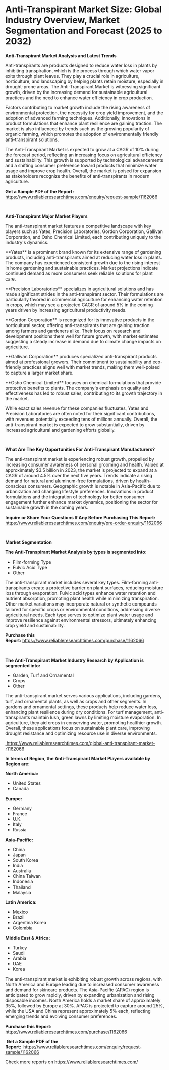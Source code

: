 <p><h1>Anti-Transpirant Market Size: Global Industry Overview, Market Segmentation and Forecast (2025 to 2032)</h1></p><p><strong>Anti-Transpirant Market Analysis and Latest Trends</strong></p>
<p><p>Anti-transpirants are products designed to reduce water loss in plants by inhibiting transpiration, which is the process through which water vapor exits through plant leaves. They play a crucial role in agriculture, horticulture, and landscaping by helping plants retain moisture, especially in drought-prone areas. The Anti-Transpirant Market is witnessing significant growth, driven by the increasing demand for sustainable agricultural practices and the need to enhance water efficiency in crop production.</p><p>Factors contributing to market growth include the rising awareness of environmental protection, the necessity for crop yield improvement, and the adoption of advanced farming techniques. Additionally, innovations in product formulations that enhance plant resilience are gaining traction. The market is also influenced by trends such as the growing popularity of organic farming, which promotes the adoption of environmentally friendly anti-transpirant solutions.</p><p>The Anti-Transpirant Market is expected to grow at a CAGR of 10% during the forecast period, reflecting an increasing focus on agricultural efficiency and sustainability. This growth is supported by technological advancements and a shifting consumer preference toward products that minimize water usage and improve crop health. Overall, the market is poised for expansion as stakeholders recognize the benefits of anti-transpirants in modern agriculture.</p></p>
<p><strong>Get a Sample PDF of the Report:&nbsp;</strong> <a href="https://www.reliableresearchtimes.com/enquiry/request-sample/1162066?utm_campaign=3267&utm_medium=2&utm_source=Github&utm_content=ia&utm_term=24032025&utm_id=anti-transpirant">https://www.reliableresearchtimes.com/enquiry/request-sample/1162066</a></p>
<p>&nbsp;</p>
<p><strong>Anti-Transpirant Major Market Players</strong></p>
<p><p>The anti-transpirant market features a competitive landscape with key players such as Yates, Precision Laboratories, Gordon Corporation, Gallivan Corporation, and Osho Chemical Limited, each contributing uniquely to the industry's dynamics.</p><p>**Yates** is a prominent brand known for its extensive range of gardening products, including anti-transpirants aimed at reducing water loss in plants. The company has experienced consistent growth due to the rising interest in home gardening and sustainable practices. Market projections indicate continued demand as more consumers seek reliable solutions for plant care.</p><p>**Precision Laboratories** specializes in agricultural solutions and has made significant strides in the anti-transpirant sector. Their formulations are particularly favored in commercial agriculture for enhancing water retention in crops, which may see a projected CAGR of around 5% in the coming years driven by increasing agricultural productivity needs.</p><p>**Gordon Corporation** is recognized for its innovative products in the horticultural sector, offering anti-transpirants that are gaining traction among farmers and gardeners alike. Their focus on research and development positions them well for future growth, with market estimates suggesting a steady increase in demand due to climate change impacts on agriculture.</p><p>**Gallivan Corporation** produces specialized anti-transpirant products aimed at professional growers. Their commitment to sustainability and eco-friendly practices aligns well with market trends, making them well-poised to capture a larger market share.</p><p>**Osho Chemical Limited** focuses on chemical formulations that provide protective benefits to plants. The company's emphasis on quality and effectiveness has led to robust sales, contributing to its growth trajectory in the market.</p><p>While exact sales revenue for these companies fluctuates, Yates and Precision Laboratories are often noted for their significant contributions, with revenues potentially exceeding tens of millions annually. Overall, the anti-transpirant market is expected to grow substantially, driven by increased agricultural and gardening efforts globally.</p></p>
<p>&nbsp;</p>
<p><strong>What Are The Key Opportunities For Anti-Transpirant Manufacturers?</strong></p>
<p><p>The anti-transpirant market is experiencing robust growth, propelled by increasing consumer awareness of personal grooming and health. Valued at approximately $3.5 billion in 2023, the market is projected to expand at a CAGR of around 4.5% over the next five years. Trends indicate a rising demand for natural and aluminum-free formulations, driven by health-conscious consumers. Geographic growth is notable in Asia-Pacific due to urbanization and changing lifestyle preferences. Innovations in product formulations and the integration of technology for better consumer engagement further enhance market dynamics, positioning the sector for sustainable growth in the coming years.</p></p>
<p><strong>Inquire or Share Your Questions If Any Before Purchasing This Report:</strong> <a href="https://www.reliableresearchtimes.com/enquiry/pre-order-enquiry/1162066?utm_campaign=3267&utm_medium=2&utm_source=Github&utm_content=ia&utm_term=24032025&utm_id=anti-transpirant">https://www.reliableresearchtimes.com/enquiry/pre-order-enquiry/1162066</a></p>
<p>&nbsp;</p>
<p><strong>Market Segmentation</strong></p>
<p><strong>The Anti-Transpirant Market Analysis by types is segmented into:</strong></p>
<p><ul><li>Film-forming Type</li><li>Fulvic Acid Type</li><li>Other</li></ul></p>
<p><p>The anti-transpirant market includes several key types. Film-forming anti-transpirants create a protective barrier on plant surfaces, reducing moisture loss through evaporation. Fulvic acid types enhance water retention and nutrient absorption, promoting plant health while minimizing transpiration. Other market variations may incorporate natural or synthetic compounds tailored for specific crops or environmental conditions, addressing diverse agricultural needs. Each type serves to optimize plant water usage and improve resilience against environmental stressors, ultimately enhancing crop yield and sustainability.</p></p>
<p><strong>Purchase this Report:&nbsp;</strong><a href="https://www.reliableresearchtimes.com/purchase/1162066?utm_campaign=3267&utm_medium=2&utm_source=Github&utm_content=ia&utm_term=24032025&utm_id=anti-transpirant">https://www.reliableresearchtimes.com/purchase/1162066</a></p>
<p>&nbsp;</p>
<p><strong>The Anti-Transpirant Market Industry Research by Application is segmented into:</strong></p>
<p><ul><li>Garden, Turf and Ornamental</li><li>Crops</li><li>Other</li></ul></p>
<p><p>The anti-transpirant market serves various applications, including gardens, turf, and ornamental plants, as well as crops and other segments. In gardens and ornamental settings, these products help reduce water loss, enhancing plant resilience during dry conditions. For turf management, anti-transpirants maintain lush, green lawns by limiting moisture evaporation. In agriculture, they aid crops in conserving water, promoting healthier growth. Overall, these applications focus on sustainable plant care, improving drought resistance and optimizing resource use in diverse environments.</p></p>
<p><a href="https://www.reliableresearchtimes.com/global-anti-transpirant-market-r1162066?utm_campaign=3267&utm_medium=2&utm_source=Github&utm_content=ia&utm_term=24032025&utm_id=anti-transpirant">&nbsp;https://www.reliableresearchtimes.com/global-anti-transpirant-market-r1162066</a></p>
<p><strong>In terms of Region, the Anti-Transpirant Market Players available by Region are:</strong></p>
<p>
    <p> <strong> North America: </strong>
        <ul>
            <li>United States</li>
            <li>Canada</li>
        </ul>
        </p> 
    <p> <strong> Europe: </strong>
        <ul>
            <li>Germany</li>
            <li>France</li>
            <li>U.K.</li>
            <li>Italy</li>
            <li>Russia</li>
        </ul>
        </p> 
    <p> <strong> Asia-Pacific: </strong>
        <ul>
            <li>China</li>
            <li>Japan</li>
            <li>South Korea</li>
            <li>India</li>
            <li>Australia</li>
            <li>China Taiwan</li>
            <li>Indonesia</li>
            <li>Thailand</li>
            <li>Malaysia</li>
        </ul>
        </p> 
    <p> <strong> Latin America: </strong>
        <ul>
            <li>Mexico</li>
            <li>Brazil</li>
            <li>Argentina Korea</li>
            <li>Colombia</li>
        </ul>
        </p> 
    <p> <strong> Middle East & Africa: </strong>
        <ul>
            <li>Turkey</li>
            <li>Saudi</li>
            <li>Arabia</li>
            <li>UAE</li>
            <li>Korea</li>
        </ul>
    </p>
    </p>
<p><p>The anti-transpirant market is exhibiting robust growth across regions, with North America and Europe leading due to increased consumer awareness and demand for skincare products. The Asia-Pacific (APAC) region is anticipated to grow rapidly, driven by expanding urbanization and rising disposable incomes. North America holds a market share of approximately 35%, followed by Europe at 30%. APAC is projected to capture around 25%, while the USA and China represent approximately 5% each, reflecting emerging trends and evolving consumer preferences.</p></p>
<p><strong>Purchase this Report: </strong><a href="https://www.reliableresearchtimes.com/purchase/1162066?utm_campaign=3267&utm_medium=2&utm_source=Github&utm_content=ia&utm_term=24032025&utm_id=anti-transpirant">https://www.reliableresearchtimes.com/purchase/1162066</a></p>
<p>&nbsp;<strong>Get a Sample PDF of the Report:&nbsp;&nbsp;</strong><a href="https://www.reliableresearchtimes.com/enquiry/request-sample/1162066?utm_campaign=3267&utm_medium=2&utm_source=Github&utm_content=ia&utm_term=24032025&utm_id=anti-transpirant">https://www.reliableresearchtimes.com/enquiry/request-sample/1162066</a></p>
<p><strong></strong></p>
<p>Check more reports on <a href="https://www.reliableresearchtimes.com/?utm_campaign=3267&utm_medium=2&utm_source=Github&utm_content=ia&utm_term=24032025&utm_id=anti-transpirant">https://www.reliableresearchtimes.com/</a></p>